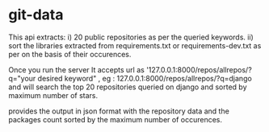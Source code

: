# git-data

This api extracts: 
  i) 20 public repositories as per the queried keywords.
  ii) sort the libraries extracted from requirements.txt or requirements-dev.txt as per on the basis of their occurences.
  
Once you run the server
It accepts url as '127.0.0.1:8000/repos/allrepos/?q="your desired keyword" , eg : 127.0.0.1:8000/repos/allrepos/?q=django 
and will search the top 20 repositories queried on django and sorted by maximum number of stars.

provides the output in json format with the repository data and the packages count sorted by the maximum number of occurences.


